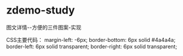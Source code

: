 # zdemo-study

图文详情--方便的三件图案-实现


CSS主要代码：
    margin-left: -6px;
	  border-bottom: 6px solid #4a4a4a;
		border-left: 6px solid transparent;
		border-right: 6px solid transparent;
    


